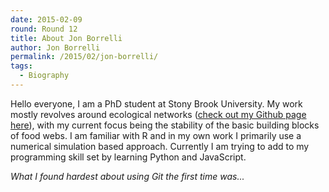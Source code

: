 ```yaml
---
date: 2015-02-09
round: Round 12
title: About Jon Borrelli
author: Jon Borrelli
permalink: /2015/02/jon-borrelli/
tags:
  - Biography
---
```

Hello everyone, I am a PhD student at Stony Brook University. My work mostly revolves around ecological networks ([check out my Github page here](https://github.com/jjborrelli)), with my current focus being the stability of the basic building blocks of food webs. I am familiar with R and in my own work I primarily use a numerical simulation based approach. Currently I am trying to add to my programming skill set by learning Python and JavaScript.   

*What I found hardest about using Git the first time was...*

